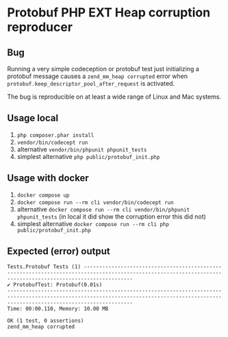 # Protobuf PHP EXT Heap corruption reproducer

## Bug

Running a very simple codeception or protobuf test just initializing a protobuf message causes
a `zend_mm_heap corrupted` error when `protobuf.keep_descriptor_pool_after_request` is activated.

The bug is reproducible on at least a wide range of Linux and Mac systems.

## Usage local

1. `php composer.phar install`
2. `vendor/bin/codecept run`
3. alternative `vendor/bin/phpunit phpunit_tests`
4. simplest alternative `php public/protobuf_init.php`

## Usage with docker

1. `docker compose up`
2. `docker compose run --rm cli vendor/bin/codecept run`
3. alternative `docker compose run --rm cli vendor/bin/phpunit phpunit_tests` (in local it did show the corruption error this did not)
4. simplest alternative `docker compose run --rm cli php public/protobuf_init.php`

## Expected (error) output

```
Tests.Protobuf Tests (1) ------------------------------------------------------------------------------------------------------------------------------------------------------------
✔ ProtobufTest: Protobuf(0.01s)
-------------------------------------------------------------------------------------------------------------------------------------------------------------------------------------
Time: 00:00.110, Memory: 10.00 MB

OK (1 test, 0 assertions)
zend_mm_heap corrupted
```

